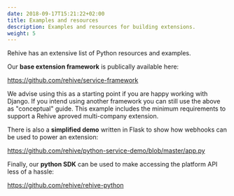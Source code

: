 ```yaml
---
date: 2018-09-17T15:21:22+02:00
title: Examples and resources
description: Examples and resources for building extensions.
weight: 5
---
```


Rehive has an extensive list of Python resources and examples.

Our **base extension framework** is publically available here:

https://github.com/rehive/service-framework

We advise using this as a starting point if you are happy working with Django. If you intend using another framework you can still use the above as "conceptual" guide. This example includes the minimum requirements to support a Rehive aproved multi-company extension.

There is also a **simplified demo** written in Flask to show how webhooks can be used to power an extension:

https://github.com/rehive/python-service-demo/blob/master/app.py

Finally, our **python SDK** can be used to make accessing the platform API less of a hassle:

https://github.com/rehive/rehive-python
